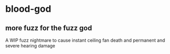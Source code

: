 # blood-god
## more fuzz for the fuzz god

A WIP fuzz nightmare to cause instant ceiling fan death and permanent and severe hearing damage
